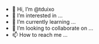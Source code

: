 - 👋 Hi, I’m @tduixo
- 👀 I’m interested in ...
- 🌱 I’m currently learning ...
- 💞️ I’m looking to collaborate on ...
- 📫 How to reach me ...

<!---
tduixo/tduixo is a ✨ special ✨ repository because its `README.md` (this file) appears on your GitHub profile.
You can click the Preview link to take a look at your changes.
--->
